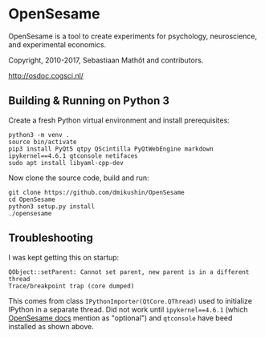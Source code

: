 # OpenSesame

OpenSesame is a tool to create experiments for psychology, neuroscience, and experimental economics.

Copyright, 2010-2017, Sebastiaan Mathôt and contributors.

http://osdoc.cogsci.nl/

## Building & Running on Python 3

Create a fresh Python virtual environment and install prerequisites:

```
python3 -m venv .
source bin/activate
pip3 install PyQt5 qtpy QScintilla PyQtWebEngine markdown ipykernel==4.6.1 qtconsole netifaces
sudo apt install libyaml-cpp-dev
```

Now clone the source code, build and run:

```
git clone https://github.com/dmikushin/OpenSesame
cd OpenSesame
python3 setup.py install
./opensesame
```

## Troubleshooting

I was kept getting this on startup:

```
QObject::setParent: Cannot set parent, new parent is in a different thread
Trace/breakpoint trap (core dumped)
```

This comes from class `IPythonImporter(QtCore.QThread)` used to initialize IPython in a separate thread. Did not work until `ipykernel==4.6.1` (which [OpenSesame docs](https://osdoc.cogsci.nl/3.2/dev/fromsource/) mention as "optional") and `qtconsole` have beed installed as shown above.

